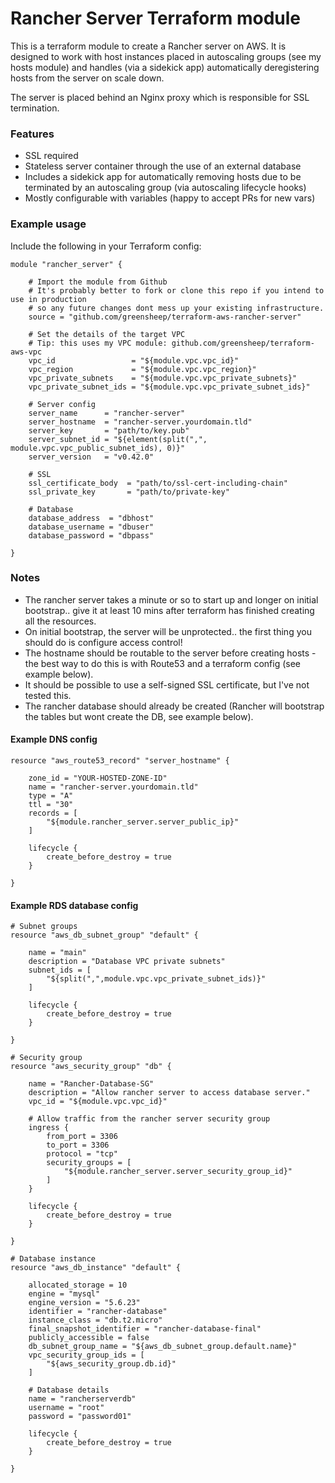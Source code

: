# Rancher Server Terraform module

This is a terraform module to create a Rancher server on AWS.  It is designed to work with host instances placed in autoscaling groups (see my hosts module) and handles (via a sidekick app) automatically deregistering hosts from the server on scale down.

The server is placed behind an Nginx proxy which is responsible for SSL termination.

### Features

- SSL required
- Stateless server container through the use of an external database
- Includes a sidekick app for automatically removing hosts due to be terminated by an autoscaling group (via autoscaling lifecycle hooks)
- Mostly configurable with variables (happy to accept PRs for new vars)

### Example usage

Include the following in your Terraform config:

    module "rancher_server" {

        # Import the module from Github
        # It's probably better to fork or clone this repo if you intend to use in production
        # so any future changes dont mess up your existing infrastructure.
        source = "github.com/greensheep/terraform-aws-rancher-server"

        # Set the details of the target VPC
        # Tip: this uses my VPC module: github.com/greensheep/terraform-aws-vpc
        vpc_id                 = "${module.vpc.vpc_id}"
        vpc_region             = "${module.vpc.vpc_region}"
        vpc_private_subnets    = "${module.vpc.vpc_private_subnets}"
        vpc_private_subnet_ids = "${module.vpc.vpc_private_subnet_ids}"

        # Server config
        server_name      = "rancher-server"
        server_hostname  = "rancher-server.yourdomain.tld"
        server_key       = "path/to/key.pub"
        server_subnet_id = "${element(split(",", module.vpc.vpc_public_subnet_ids), 0)}"
        server_version   = "v0.42.0"

        # SSL
        ssl_certificate_body  = "path/to/ssl-cert-including-chain"
        ssl_private_key       = "path/to/private-key"

        # Database
        database_address  = "dbhost"
        database_username = "dbuser"
        database_password = "dbpass"

    }

### Notes

- The rancher server takes a minute or so to start up and longer on initial bootstrap.. give it at least 10 mins after terraform has finished creating all the resources.
- On initial bootstrap, the server will be unprotected.. the first thing you should do is configure access control!
- The hostname should be routable to the server before creating hosts - the best way to do this is with Route53 and a terraform config (see example below).
- It should be possible to use a self-signed SSL certificate, but I've not tested this.
- The rancher database should already be created (Rancher will bootstrap the tables but wont create the DB, see example below).

#### Example DNS config

    resource "aws_route53_record" "server_hostname" {

        zone_id = "YOUR-HOSTED-ZONE-ID"
        name = "rancher-server.yourdomain.tld"
        type = "A"
        ttl = "30"
        records = [
            "${module.rancher_server.server_public_ip}"
        ]

        lifecycle {
            create_before_destroy = true
        }

    }

#### Example RDS database config

    # Subnet groups
    resource "aws_db_subnet_group" "default" {
        
        name = "main"
        description = "Database VPC private subnets"
        subnet_ids = [
            "${split(",",module.vpc.vpc_private_subnet_ids)}"
        ]

        lifecycle {
            create_before_destroy = true
        }

    }

    # Security group
    resource "aws_security_group" "db" {
        
        name = "Rancher-Database-SG"
        description = "Allow rancher server to access database server."
        vpc_id = "${module.vpc.vpc_id}"

        # Allow traffic from the rancher server security group
        ingress {
            from_port = 3306
            to_port = 3306
            protocol = "tcp"
            security_groups = [
                "${module.rancher_server.server_security_group_id}"
            ]
        }

        lifecycle {
            create_before_destroy = true
        }

    }

    # Database instance
    resource "aws_db_instance" "default" {

        allocated_storage = 10
        engine = "mysql"
        engine_version = "5.6.23"
        identifier = "rancher-database"
        instance_class = "db.t2.micro"
        final_snapshot_identifier = "rancher-database-final"
        publicly_accessible = false
        db_subnet_group_name = "${aws_db_subnet_group.default.name}"
        vpc_security_group_ids = [
            "${aws_security_group.db.id}"
        ]

        # Database details
        name = "rancherserverdb"
        username = "root"
        password = "password01"

        lifecycle {
            create_before_destroy = true
        }

    }
